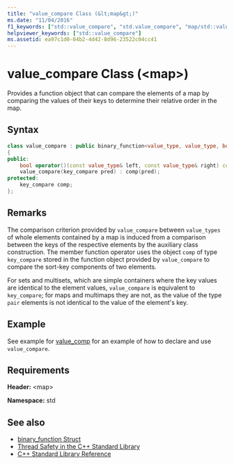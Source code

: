 ```yaml
---
title: "value_compare Class (&lt;map&gt;)"
ms.date: "11/04/2016"
f1_keywords: ["std::value_compare", "std.value_compare", "map/std::value_compare", "value_compare"]
helpviewer_keywords: ["std::value_compare"]
ms.assetid: ea97c1d0-04b2-4d42-8d96-23522c04cc41
---
```

# value_compare Class (&lt;map&gt;)

Provides a function object that can compare the elements of a map by comparing the values of their keys to determine their relative order in the map.

## Syntax

```cpp
class value_compare : public binary_function<value_type, value_type, bool>
{
public:
    bool operator()(const value_type& left, const value_type& right) const;
    value_compare(key_compare pred) : comp(pred);
protected:
    key_compare comp;
};
```

## Remarks

The comparison criterion provided by `value_compare` between `value_types` of whole elements contained by a map is induced from a comparison between the keys of the respective elements by the auxiliary class construction. The member function operator uses the object `comp` of type `key_compare` stored in the function object provided by `value_compare` to compare the sort-key components of two elements.

For sets and multisets, which are simple containers where the key values are identical to the element values, `value_compare` is equivalent to `key_compare`; for maps and multimaps they are not, as the value of the type `pair` elements is not identical to the value of the element's key.

## Example

See example for [value_comp](../standard-library/map-class.md#value_comp) for an example of how to declare and use `value_compare`.

## Requirements

**Header:** \<map>

**Namespace:** std

## See also

- [binary_function Struct](../standard-library/binary-function-struct.md)
- [Thread Safety in the C++ Standard Library](../standard-library/thread-safety-in-the-cpp-standard-library.md)
- [C++ Standard Library Reference](../standard-library/cpp-standard-library-reference.md)
